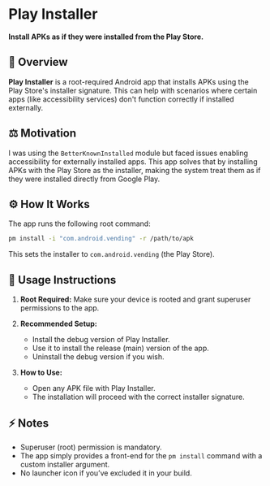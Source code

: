 # Play Installer

**Install APKs as if they were installed from the Play Store.**

## 📱 Overview

**Play Installer** is a root-required Android app that installs APKs using the Play Store's installer signature. This can help with scenarios where certain apps (like accessibility services) don't function correctly if installed externally.

## ⚖️ Motivation

I was using the `BetterKnownInstalled` module but faced issues enabling accessibility for externally installed apps. This app solves that by installing APKs with the Play Store as the installer, making the system treat them as if they were installed directly from Google Play.

## ⚙️ How It Works

The app runs the following root command:

```bash
pm install -i "com.android.vending" -r /path/to/apk
```

This sets the installer to `com.android.vending` (the Play Store).

## 🚀 Usage Instructions

1. **Root Required:** Make sure your device is rooted and grant superuser permissions to the app.
2. **Recommended Setup:**

   * Install the debug version of Play Installer.
   * Use it to install the release (main) version of the app.
   * Uninstall the debug version if you wish.
3. **How to Use:**

   * Open any APK file with Play Installer.
   * The installation will proceed with the correct installer signature.

## ⚡ Notes

* Superuser (root) permission is mandatory.
* The app simply provides a front-end for the `pm install` command with a custom installer argument.
* No launcher icon if you’ve excluded it in your build.

